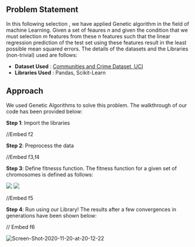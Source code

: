 
## Problem Statement

In this following selection , we have applied Genetic algorithm in the field of machine Learning. Given a set of feaures <i>n</i> and given the condition that we must selection <i>m</i> features from these <i>n</i> features such that the linear regression prediction of the test set using these features result in the least possible mean squared errors. The details of the datasets and the Libraries (non-trivial) used are follows:

- <b>Dataset Used</b> : <a href="http://archive.ics.uci.edu/ml/datasets/communities+and+crime"> Communities and Crime Dataset, UCI </a>
- <b>Libraries Used</b> : Pandas, Scikit-Learn

## Approach

We used Genetic Algorithms to solve this problem. The walkthrough of our code has been provided below:

<b>Step 1</b>: Import the libraries

//Embed f2
<div id="f2"></div>

<b>Step 2</b>: Preprocess the data

//Embed f3,f4
<div id="f3"></div>
<div id="f4"></div>

<b>Step 3</b>: Define fitnesss function. The fitness function for a given set of chromosomes is defined as follows:

<img src="http://www.sciweavers.org/upload/Tex2Img_1605900223/render.png">
<img src="http://www.sciweavers.org/upload/Tex2Img_1605900540/render.png">

//Embed f5
<div id="f5"></div>
 
<b>Step 4</b>: Run using our Library! The results after a few convergences in generations have been shown below:

// Embed f6
<div id="f6"></div>

<img src="https://i.ibb.co/LQJ8Ht6/Screen-Shot-2020-11-20-at-20-12-22.png" alt="Screen-Shot-2020-11-20-at-20-12-22" border="0">

